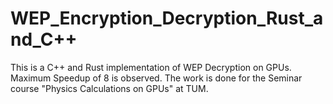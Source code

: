 # WEP_Encryption_Decryption_Rust_and_C++
This is a C++ and Rust implementation of WEP Decryption on GPUs. Maximum Speedup of 8 is observed.
The work is done for the Seminar course "Physics Calculations on GPUs" at TUM. 
